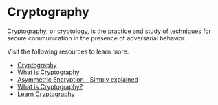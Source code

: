 # Cryptography

Cryptography, or cryptology, is the practice and study of techniques for secure communication in the presence of adversarial behavior. 

Visit the following resources to learn more:

- [Cryptography](https://en.wikipedia.org/wiki/Cryptography)
- [What is Cryptography](https://www.synopsys.com/glossary/what-is-cryptography.html)
- [Asymmetric Encryption - Simply explained](https://youtu.be/AQDCe585Lnc)
- [What is Cryptography?](https://www.youtube.com/watch?v=6_Cxj5WKpIw)
- [Learn Cryptography](https://www.youtube.com/watch?v=trHox1bN5es)
